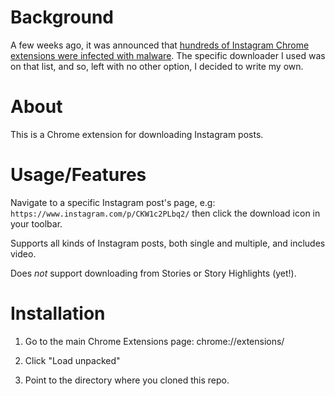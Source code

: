 # Background

A few weeks ago, it was announced that [hundreds of Instagram Chrome extensions were infected with malware](https://press.avast.com/third-party-browser-extensions-from-instagram-facebook-vimeo-and-others-infected-with-malware). The specific downloader I used was on that list, and so, left with no other option, I decided to write my own.

# About

This is a Chrome extension for downloading Instagram posts.

# Usage/Features

Navigate to a specific Instagram post's page, e.g: `https://www.instagram.com/p/CKW1c2PLbq2/` then click the download icon in your toolbar.

Supports all kinds of Instagram posts, both single and multiple, and includes video.

Does *not* support downloading from Stories or Story Highlights (yet!).

# Installation

1. Go to the main Chrome Extensions page: chrome://extensions/

2. Click "Load unpacked"

3. Point to the directory where you cloned this repo.
